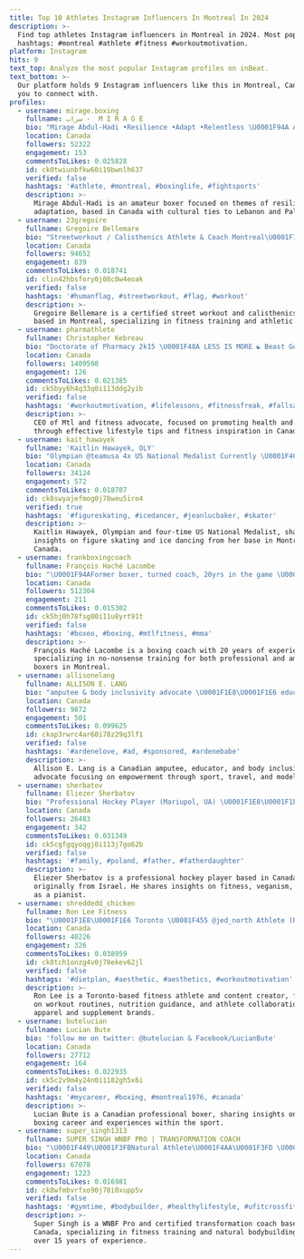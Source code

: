 ```yaml
---
title: Top 10 Athletes Instagram Influencers In Montreal In 2024
description: >-
  Find top athletes Instagram influencers in Montreal in 2024. Most popular
  hashtags: #montreal #athlete #fitness #workoutmotivation.
platform: Instagram
hits: 9
text_top: Analyze the most popular Instagram profiles on inBeat.
text_bottom: >-
  Our platform holds 9 Instagram influencers like this in Montreal, Canada for
  you to connect with.
profiles:
  - username: mirage.boxing
    fullname: سراب -  M I R A G E
    bio: "Mirage Abdul-Hadi •Resilience •Adapt •Relentless \U0001F94A Amateur Boxer \U0001F44A\U0001F3FC #teameverlast \U0001F4CD\U0001F1E8\U0001F1E6/\U0001F1F1\U0001F1E7 /Free \U0001F1F5\U0001F1F8"
    location: Canada
    followers: 52322
    engagement: 153
    commentsToLikes: 0.025828
    id: ck0twiunbfkw60i19bwnlh637
    verified: false
    hashtags: '#athlete, #montreal, #boxinglife, #fightsports'
    description: >-
      Mirage Abdul-Hadi is an amateur boxer focused on themes of resilience and
      adaptation, based in Canada with cultural ties to Lebanon and Palestine.
  - username: 23gregoire
    fullname: Gregoire Bellemare
    bio: "Streetworkout / Calisthenics Athlete & Coach Montreal\U0001F1E8\U0001F1E6 \U0001F310WSWCF Certified Trainer \U0001F4E5DM for Coaching/Business Inquiries"
    location: Canada
    followers: 94652
    engagement: 839
    commentsToLikes: 0.018741
    id: clin42hbsfory0j08c0w4eoak
    verified: false
    hashtags: '#humanflag, #streetworkout, #flag, #workout'
    description: >-
      Gregoire Bellemare is a certified street workout and calisthenics coach
      based in Montreal, specializing in fitness training and athletic coaching.
  - username: pharmathlete
    fullname: Christopher Kebreau
    bio: "Doctorate of Pharmacy 2k15 \U0001F48A LESS IS MORE ☯️ Beast Gohan \U0001F608 Good things take time \U0001FAE1 #ACROCALISTHENIPOWERBUILDER BW: 230lbs"
    location: Canada
    followers: 1409598
    engagement: 126
    commentsToLikes: 0.021385
    id: ck5byy6h4q33q0i113ddg2yib
    verified: false
    hashtags: '#workoutmotivation, #lifelessons, #fitnessfreak, #fallsaga'
    description: >-
      CEO of Mtl and fitness advocate, focused on promoting health and wellness
      through effective lifestyle tips and fitness inspiration in Canada.
  - username: kait_hawayek
    fullname: 'Kaitlin Hawayek, OLY'
    bio: "Olympian @teamusa 4x US National Medalist Currently \U0001F4CDMontréal \U0001F3A7 K Haw"
    location: Canada
    followers: 34124
    engagement: 572
    commentsToLikes: 0.018707
    id: ck8swyajefmog0j78weu5iro4
    verified: true
    hashtags: '#figureskating, #icedancer, #jeanlucbaker, #skater'
    description: >-
      Kaitlin Hawayek, Olympian and four-time US National Medalist, shares
      insights on figure skating and ice dancing from her base in Montréal,
      Canada.
  - username: frankboxingcoach
    fullname: François Haché Lacombe
    bio: "\U0001F94AFormer boxer, turned coach, 20yrs in the game \U0001F9E0No nonsense approach to boxing training \U0001F4E9for Pro & Amateur Training @hayabusacombat Coach \U0001F4CDMontreal"
    location: Canada
    followers: 512304
    engagement: 211
    commentsToLikes: 0.015302
    id: ck5hj0h78fsg00i11u8yrt91t
    verified: false
    hashtags: '#boxeo, #boxing, #mtlfitness, #mma'
    description: >-
      François Haché Lacombe is a boxing coach with 20 years of experience,
      specializing in no-nonsense training for both professional and amateur
      boxers in Montreal.
  - username: allisonelang
    fullname: ALLISON E. LANG
    bio: "amputee & body inclusivity advocate \U0001F1E8\U0001F1E6 educator | athlete | model | traveler | jokester rep by @agencelasuite \U00016925 mtl subscribe to my YouTube⤵"
    location: Canada
    followers: 9872
    engagement: 501
    commentsToLikes: 0.099625
    id: ckap3rwrc4ar60i78z29q3lf1
    verified: false
    hashtags: '#ardenelove, #ad, #sponsored, #ardenebabe'
    description: >-
      Allison E. Lang is a Canadian amputee, educator, and body inclusivity
      advocate focusing on empowerment through sport, travel, and modeling.
  - username: sherbatov
    fullname: Eliezer Sherbatov
    bio: "Professional Hockey Player (Mariupol, UA) \U0001F1E8\U0001F1E6From Montreal \U0001F1EE\U0001F1F1Born in Israël \U0001F1F7\U0001F1FAРусский говорящий \U0001F3B9Pianist \U0001F331Vegan lover @sherbatovgym @sherbatovfit"
    location: Canada
    followers: 26483
    engagement: 342
    commentsToLikes: 0.031349
    id: ck5cgfgqyoqgj0i113j7go62b
    verified: false
    hashtags: '#family, #poland, #father, #fatherdaughter'
    description: >-
      Eliezer Sherbatov is a professional hockey player based in Canada,
      originally from Israel. He shares insights on fitness, veganism, and music
      as a pianist.
  - username: shreddedd_chicken
    fullname: Ron Lee Fitness
    bio: "\U0001F1E8\U0001F1E6 Toronto \U0001F455 @jed_north Athlete (RON15) \U0001F48A @steelsupplements Athlete (CODE: SHREDDEDCHICKEN) ✉️ Email for Program"
    location: Canada
    followers: 40226
    engagement: 326
    commentsToLikes: 0.038959
    id: ck8tch1onzg4v0j78ekev62jl
    verified: false
    hashtags: '#dietplan, #aesthetic, #aesthetics, #workoutmotivation'
    description: >-
      Ron Lee is a Toronto-based fitness athlete and content creator, focusing
      on workout routines, nutrition guidance, and athlete collaborations with
      apparel and supplement brands.
  - username: butelucian
    fullname: Lucian Bute
    bio: 'follow me on twitter: @butelucian & Facebook/LucianBute'
    location: Canada
    followers: 27712
    engagement: 164
    commentsToLikes: 0.022935
    id: ck5c2v9m4y24n0i1182gh5x6i
    verified: false
    hashtags: '#mycareer, #boxing, #montreal1976, #canada'
    description: >-
      Lucian Bute is a Canadian professional boxer, sharing insights on his
      boxing career and experiences within the sport.
  - username: super_singh1313
    fullname: SUPER SINGH WNBF PRO | TRANSFORMATION COACH
    bio: "\U0001F449\U0001F3FBNatural Athlete\U0001F4AA\U0001F3FD \U0001F449\U0001F3FBWNBF Canada PRO \U0001F947 \U0001F449\U0001F3FBAPU,Canada\U0001F1E8\U0001F1E6-Grand lift open champion74kg\U0001F947 \U0001F449\U0001F3FB 15 years of experience in Fitness \U0001F4AA\U0001F3FD \U0001F449\U0001F3FBCertified Trainer"
    location: Canada
    followers: 67078
    engagement: 1223
    commentsToLikes: 0.016981
    id: ck8wfmbvrfxo90j78i0xupp5v
    verified: false
    hashtags: '#gymtime, #bodybuilder, #healthylifestyle, #ufitcrossfit'
    description: >-
      Super Singh is a WNBF Pro and certified transformation coach based in
      Canada, specializing in fitness training and natural bodybuilding with
      over 15 years of experience.
---
```


